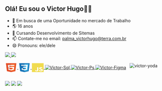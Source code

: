 ## Olá! Eu sou o Victor Hugo👋🏻

- 🔭 Em busca de uma Oportunidade no mercado de Trabalho
- 🌎 16 anos
- 🌱 Cursando Desenvolvimento de Sitemas 
- 📫 Contate-me no email: palma_victorhugo@terra.com.br
- 😄 Pronouns: ele/dele

<div>
  <a href="https://github.com/VictorHugoPalma/">
  <img height="180em" src="https://github-readme-stats.vercel.app/api?username=VictorHugoPalma&show_icons=true&theme=tokyonight&include_all_commits=true&count_private=true"/>
  <img height="180em" src="https://github-readme-stats.vercel.app/api/top-langs/?username=VictorHugoPalma&layout=compact&langs_count=7&theme=tokyonight"/>
</div>
  
<div style="display: inline_block"><br>
  <img align="center" alt="Victor-HTML" height="30" width="40" src="https://raw.githubusercontent.com/devicons/devicon/master/icons/html5/html5-original.svg">
  <img align="center" alt="Victor-CSS" height="30" width="40" src="https://raw.githubusercontent.com/devicons/devicon/master/icons/css3/css3-original.svg">
  <img align="center" alt="Victor-Js" height="30" width="40" src="https://raw.githubusercontent.com/devicons/devicon/master/icons/javascript/javascript-plain.svg">
  <img align="center" alt="Victor-Sql" height="30" width="40" src="https://cdn.jsdelivr.net/gh/devicons/devicon/icons/mysql/mysql-plain.svg">
  <img align="center" alt="Victor-Ps" height="30" width="40" src="https://cdn.jsdelivr.net/gh/devicons/devicon/icons/photoshop/photoshop-line.svg" />
  <img align="center" alt="Victor-Figma" height="30" width="40" src="https://cdn.jsdelivr.net/gh/devicons/devicon/icons/figma/figma-original.svg" />
  <img align="right" alt="victor-yoda" height="150" src="https://c.tenor.com/lnzb_NOYs1cAAAAC/baby-yoda.gif">

</div>
  
  ##
  
  <div>
  <a href="https://www.instagram.com/_victor.palma_/" target="_blank"><img src="https://img.shields.io/badge/-Instagram-%23E4405F?style=for-the-badge&logo=instagram&logoColor=white" target="_blank"></a>
  <a href = "mailto:contatorafaballerini@gmail.com"><img src="https://img.shields.io/badge/Gmail-D14836?style=for-the-badge&logo=gmail&logoColor=white" target="_blank"></a>
  <a href="https://www.linkedin.com/in/victor-hugo-candido-garcia-palma-a10403211/" target="_blank"><img src="https://img.shields.io/badge/-LinkedIn-%230077B5?style=for-the-badge&logo=linkedin&logoColor=white" target="_blank"></a> 
        
  </div>

